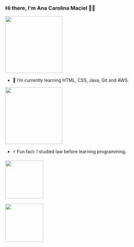 ### Hi there, I'm Ana Carolina Maciel 🤩👋

<img height="180em" src="https://github.com/caroltmaciel/caroltmaciel/assets/67395395/50b4193d-35f5-4b9d-86f5-d7bf993d80c4"/>

- 🌱 I’m currently learning HTML, CSS, Java, Git and AWS.


<img height="180em" src="https://github.com/caroltmaciel/caroltmaciel/assets/67395395/34a91c36-d9fc-4684-87ea-a19c9439a0b8"/>

- ⚡ Fun fact: I studied law before learning programming.

<div>
<href = "https://github.com/caroltmaciel">  
<img height="120em" src= "https://github-readme-stats.vercel.app/api?username=caroltmaciel&show_icons=true&hide=contribs,prs&cache_seconds=86400&theme=dracula"/>
</div>

<br>
  
<div>
<href = "https://github.com/caroltmaciel">
<img height="120em" src="https://github-readme-stats.vercel.app/api/top-langs/?username=caroltmaciel&layout=compact&langs_count=16&theme=dracula"/> 
</div>

